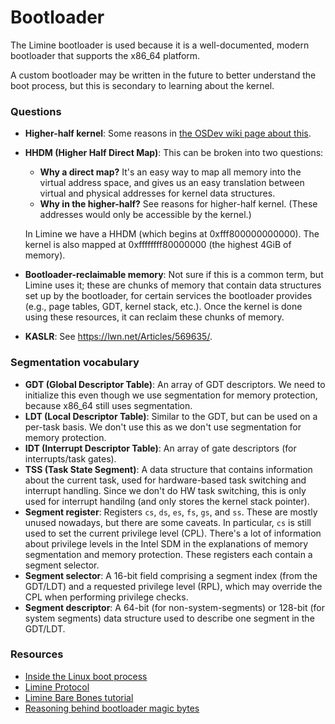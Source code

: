 # Bootloader

The Limine bootloader is used because it is a well-documented, modern bootloader that supports the x86_64 platform.

A custom bootloader may be written in the future to better understand the boot process, but this is secondary to learning about the kernel.

### Questions
- **Higher-half kernel**: Some reasons in [the OSDev wiki page about this](https://wiki.osdev.org/Higher_Half_Kernel).
- **HHDM (Higher Half Direct Map)**: This can be broken into two questions:
  - **Why a direct map?** It's an easy way to map all memory into the virtual address space, and gives us an easy translation between virtual and physical addresses for kernel data structures.
  - **Why in the higher-half?** See reasons for higher-half kernel. (These addresses would only be accessible by the kernel.)
  
  In Limine we have a HHDM (which begins at 0xfff800000000000). The kernel is also mapped at 0xffffffff80000000 (the highest 4GiB of memory).
- **Bootloader-reclaimable memory**: Not sure if this is a common term, but Limine uses it; these are chunks of memory that contain data structures set up by the bootloader, for certain services the bootloader provides (e.g., page tables, GDT, kernel stack, etc.). Once the kernel is done using these resources, it can reclaim these chunks of memory.
- **KASLR**: See https://lwn.net/Articles/569635/.

### Segmentation vocabulary
- **GDT (Global Descriptor Table)**: An array of GDT descriptors. We need to initialize this even though we use segmentation for memory protection, because x86_64 still uses segmentation.
- **LDT (Local Descriptor Table)**: Similar to the GDT, but can be used on a per-task basis. We don't use this as we don't use segmentation for memory protection.
- **IDT (Interrupt Descriptor Table)**: An array of gate descriptors (for interrupts/task gates).
- **TSS (Task State Segment)**: A data structure that contains information about the current task, used for hardware-based task switching and interrupt handling. Since we don't do HW task switching, this is only used for interrupt handilng (and only stores the kernel stack pointer).
- **Segment register**: Registers `cs`, `ds`, `es`, `fs`, `gs`, and `ss`. These are mostly unused nowadays, but there are some caveats. In particular, `cs` is still used to set the current privilege level (CPL). There's a lot of information about privilege levels in the Intel SDM in the explanations of memory segmentation and memory protection. These registers each contain a segment selector.
- **Segment selector**: A 16-bit field comprising a segment index (from the GDT/LDT) and a requested privilege level (RPL), which may override the CPL when performing privilege checks.
- **Segment descriptor**: A 64-bit (for non-system-segments) or 128-bit (for system segments) data structure used to describe one segment in the GDT/LDT.

### Resources
- [Inside the Linux boot process](https://developer.ibm.com/articles/l-linuxboot/)
- [Limine Protocol](https://github.com/limine-bootloader/limine/blob/trunk/PROTOCOL.md)
- [Limine Bare Bones tutorial](https://wiki.osdev.org/Limine_Bare_Bones)
- [Reasoning behind bootloader magic bytes](https://stackoverflow.com/a/1125062/)
